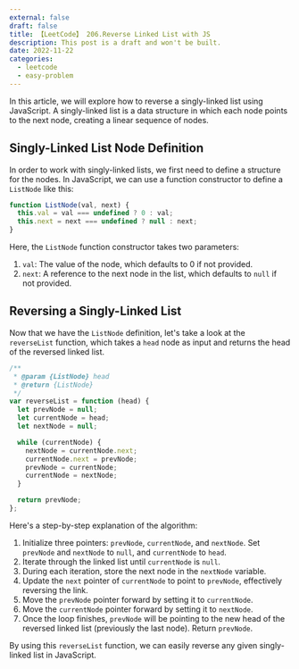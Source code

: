 ```yaml
---
external: false
draft: false
title: 【LeetCode】 206.Reverse Linked List with JS
description: This post is a draft and won't be built.
date: 2022-11-22
categories:
  - leetcode
  - easy-problem
---
```


In this article, we will explore how to reverse a singly-linked list using JavaScript. A singly-linked list is a data structure in which each node points to the next node, creating a linear sequence of nodes.

## Singly-Linked List Node Definition

In order to work with singly-linked lists, we first need to define a structure for the nodes. In JavaScript, we can use a function constructor to define a `ListNode` like this:

```javascript
function ListNode(val, next) {
  this.val = val === undefined ? 0 : val;
  this.next = next === undefined ? null : next;
}
```

Here, the `ListNode` function constructor takes two parameters:

1. `val`: The value of the node, which defaults to 0 if not provided.
2. `next`: A reference to the next node in the list, which defaults to `null` if not provided.

## Reversing a Singly-Linked List

Now that we have the `ListNode` definition, let's take a look at the `reverseList` function, which takes a `head` node as input and returns the head of the reversed linked list.

```javascript
/**
 * @param {ListNode} head
 * @return {ListNode}
 */
var reverseList = function (head) {
  let prevNode = null;
  let currentNode = head;
  let nextNode = null;

  while (currentNode) {
    nextNode = currentNode.next;
    currentNode.next = prevNode;
    prevNode = currentNode;
    currentNode = nextNode;
  }

  return prevNode;
};
```

Here's a step-by-step explanation of the algorithm:

1. Initialize three pointers: `prevNode`, `currentNode`, and `nextNode`. Set `prevNode` and `nextNode` to `null`, and `currentNode` to `head`.
2. Iterate through the linked list until `currentNode` is `null`.
3. During each iteration, store the next node in the `nextNode` variable.
4. Update the `next` pointer of `currentNode` to point to `prevNode`, effectively reversing the link.
5. Move the `prevNode` pointer forward by setting it to `currentNode`.
6. Move the `currentNode` pointer forward by setting it to `nextNode`.
7. Once the loop finishes, `prevNode` will be pointing to the new head of the reversed linked list (previously the last node). Return `prevNode`.

By using this `reverseList` function, we can easily reverse any given singly-linked list in JavaScript.
